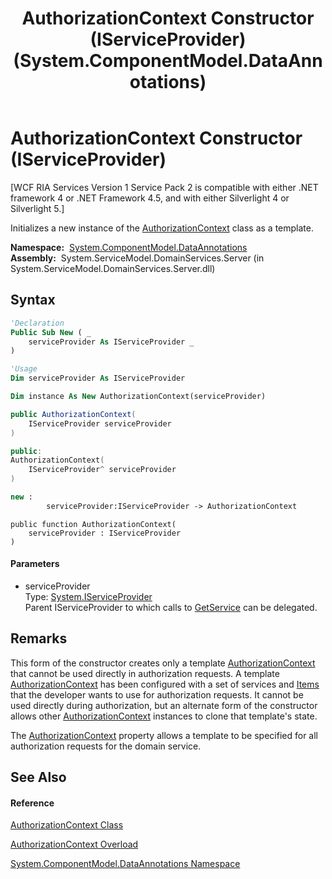 ﻿---
title: AuthorizationContext Constructor (IServiceProvider) (System.ComponentModel.DataAnnotations)
TOCTitle: AuthorizationContext Constructor (IServiceProvider)
ms:assetid: M:System.ComponentModel.DataAnnotations.AuthorizationContext.#ctor(System.IServiceProvider)
ms:mtpsurl: https://msdn.microsoft.com/en-us/library/system.componentmodel.dataannotations.authorizationcontext.authorizationcontext(v=VS.91)
ms:contentKeyID: 28755428
ms.date: 01/27/2012
mtps_version: v=VS.91
dev_langs:
- vb
- csharp
- c++
- fsharp
- jscript
api_location:
- System.ServiceModel.DomainServices.Server.dll
api_name:
- System.ComponentModel.DataAnnotations.AuthorizationContext..ctor
api_type:
- Managed
topic_type:
- apiref
- kbSyntax
product_family_name: VS
ROBOTS: INDEX,FOLLOW
---

# AuthorizationContext Constructor (IServiceProvider)

\[WCF RIA Services Version 1 Service Pack 2 is compatible with either .NET framework 4 or .NET Framework 4.5, and with either Silverlight 4 or Silverlight 5.\]

Initializes a new instance of the [AuthorizationContext](ff422637\(v=vs.91\).md) class as a template.

**Namespace:**  [System.ComponentModel.DataAnnotations](cc490428\(v=vs.91\).md)  
**Assembly:**  System.ServiceModel.DomainServices.Server (in System.ServiceModel.DomainServices.Server.dll)

## Syntax

``` vb
'Declaration
Public Sub New ( _
    serviceProvider As IServiceProvider _
)
```

``` vb
'Usage
Dim serviceProvider As IServiceProvider

Dim instance As New AuthorizationContext(serviceProvider)
```

``` csharp
public AuthorizationContext(
    IServiceProvider serviceProvider
)
```

``` c++
public:
AuthorizationContext(
    IServiceProvider^ serviceProvider
)
```

``` fsharp
new : 
        serviceProvider:IServiceProvider -> AuthorizationContext
```

``` jscript
public function AuthorizationContext(
    serviceProvider : IServiceProvider
)
```

#### Parameters

  - serviceProvider  
    Type: [System.IServiceProvider](https://msdn.microsoft.com/en-us/library/zbywf1tw)  
    Parent IServiceProvider to which calls to [GetService](https://msdn.microsoft.com/en-us/library/m:system.componentmodel.dataannotations.authorizationcontext.getservice\(system.type\)\(v=VS.91\)) can be delegated.  

## Remarks

This form of the constructor creates only a template [AuthorizationContext](ff422637\(v=vs.91\).md) that cannot be used directly in authorization requests. A template [AuthorizationContext](ff422637\(v=vs.91\).md) has been configured with a set of services and [Items](ff422975\(v=vs.91\).md) that the developer wants to use for authorization requests. It cannot be used directly during authorization, but an alternate form of the constructor allows other [AuthorizationContext](ff422637\(v=vs.91\).md) instances to clone that template's state.

The [AuthorizationContext](ff422768\(v=vs.91\).md) property allows a template to be specified for all authorization requests for the domain service.

## See Also

#### Reference

[AuthorizationContext Class](ff422637\(v=vs.91\).md)

[AuthorizationContext Overload](ff423196\(v=vs.91\).md)

[System.ComponentModel.DataAnnotations Namespace](cc490428\(v=vs.91\).md)

